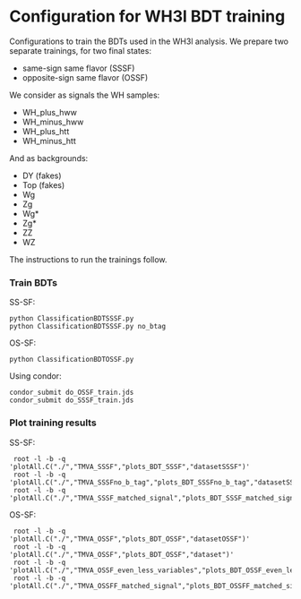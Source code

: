 # Configuration for WH3l BDT training

Configurations to train the BDTs used in the WH3l analysis. We prepare two separate trainings, for two final states:
- same-sign same flavor (SSSF)
- opposite-sign same flavor (OSSF)

We consider as signals the WH samples:
- WH_plus_hww
- WH_minus_hww
- WH_plus_htt
- WH_minus_htt

And as backgrounds:
- DY (fakes)
- Top (fakes)
- Wg
- Zg
- Wg*
- Zg*
- ZZ
- WZ

The instructions to run the trainings follow.


### Train BDTs

SS-SF:

    python ClassificationBDTSSSF.py
    python ClassificationBDTSSSF.py no_btag

OS-SF:

    python ClassificationBDTOSSF.py

Using condor:

    condor_submit do_OSSF_train.jds
    condor_submit do_SSSF_train.jds


### Plot training results

SS-SF:

     root -l -b -q 'plotAll.C("./","TMVA_SSSF","plots_BDT_SSSF","datasetSSSF")'
     root -l -b -q 'plotAll.C("./","TMVA_SSSFno_b_tag","plots_BDT_SSSFno_b_tag","datasetSSSFno_b_tag")'
     root -l -b -q 'plotAll.C("./","TMVA_SSSF_matched_signal","plots_BDT_SSSF_matched_signal","datasetSSSF_matched_signal")'

OS-SF:

     root -l -b -q 'plotAll.C("./","TMVA_OSSF","plots_BDT_OSSF","datasetOSSF")'
     root -l -b -q 'plotAll.C("./","TMVA_OSSF","plots_BDT_OSSF","dataset")'
     root -l -b -q 'plotAll.C("./","TMVA_OSSF_even_less_variables","plots_BDT_OSSF_even_less_variables","datasetOSSF_even_less_variables")'
     root -l -b -q 'plotAll.C("./","TMVA_OSSFF_matched_signal","plots_BDT_OSSFF_matched_signal","datasetOSSFF_matched_signal")'

